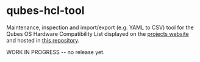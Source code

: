 # qubes-hcl-tool
Maintenance, inspection and import/export (e.g. YAML to CSV) tool for the Qubes OS Hardware Compatibility List displayed on the [projects website](https://www.qubes-os.org/hcl/) and hosted in [this repository](https://github.com/QubesOS/qubes-hcl).

WORK IN PROGRESS -- no release yet.